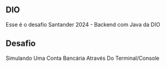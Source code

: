 ## DIO

Esse é o desafio Santander 2024 - Backend com Java da DIO

## Desafio

Simulando Uma Conta Bancária Através Do Terminal/Console

